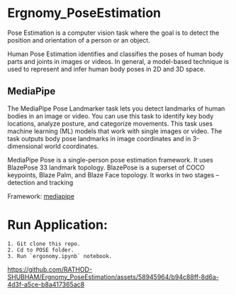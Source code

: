 # Ergnomy_PoseEstimation
Pose Estimation is a computer vision task where the goal is to detect the position and orientation of a person or an object.

Human Pose Estimation identifies and classifies the poses of human body parts and joints in images or videos. In general, a model-based technique is used to represent and infer human body poses in 2D and 3D space.


## MediaPipe
The MediaPipe Pose Landmarker task lets you detect landmarks of human bodies in an image or video. You can use this task to identify key body locations, analyze posture, and categorize movements. This task uses machine learning (ML) models that work with single images or video. The task outputs body pose landmarks in image coordinates and in 3-dimensional world coordinates.


MediaPipe Pose is a single-person pose estimation framework. It uses BlazePose 33 landmark topology. BlazePose is a superset of COCO keypoints, Blaze Palm, and Blaze Face topology. It works in two stages – detection and tracking

Framework: [mediapipe](https://developers.google.com/mediapipe/solutions/vision/pose_landmarker)


# Run Application:
    1. Git clone this repo.
    2. Cd to POSE folder.
    3. Run `ergonomy.ipynb` notebook.




https://github.com/RATHOD-SHUBHAM/Ergnomy_PoseEstimation/assets/58945964/b94c88ff-8d6a-4d3f-a5ce-b8a417365ac8


